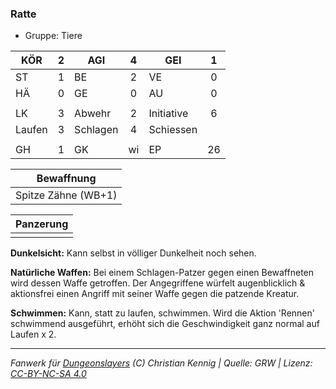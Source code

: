 ### Ratte

- Gruppe: Tiere

| KÖR    |  2  | AGI      |  4  | GEI        |  1  |
| ------ | :-: | -------- | :-: | ---------- | :-: |
| ST     |  1  | BE       |  2  | VE         |  0  |
| HÄ     |  0  | GE       |  0  | AU         |  0  |
|        |     |          |     |            |     |
| LK     |  3  | Abwehr   |  2  | Initiative |  6  |
| Laufen |  3  | Schlagen |  4  | Schiessen  |     |
|        |     |          |     |            |     |
| GH     |  1  | GK       | wi  | EP         | 26  |

|     Bewaffnung      |
| :-----------------: |
| Spitze Zähne (WB+1) |

| Panzerung |
| :-------: |
|           |

**Dunkelsicht:** Kann selbst in völliger Dunkelheit noch sehen.

**Natürliche Waffen:** Bei einem Schlagen-Patzer gegen einen Bewaffneten wird dessen Waffe getroffen. Der Angegriffene würfelt augenblicklich & aktionsfrei einen Angriff mit seiner Waffe gegen die patzende Kreatur.

**Schwimmen:** Kann, statt zu laufen, schwimmen. Wird die Aktion 'Rennen' schwimmend ausgeführt, erhöht sich die Geschwindigkeit ganz normal auf Laufen x 2.

---

_Fanwerk für [Dungeonslayers](https://www.dungeonslayers.net/) (C) Christian Kennig | Quelle: GRW | Lizenz: [CC-BY-NC-SA 4.0](https://creativecommons.org/licenses/by-nc-sa/4.0/deed.de)_
